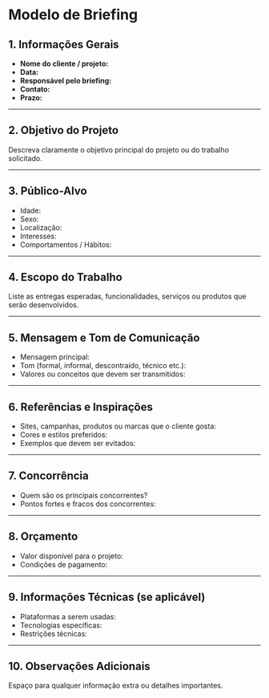 # Modelo de Briefing

## 1. Informações Gerais

- **Nome do cliente / projeto:**  
- **Data:**  
- **Responsável pelo briefing:**  
- **Contato:**  
- **Prazo:**  

---

## 2. Objetivo do Projeto

Descreva claramente o objetivo principal do projeto ou do trabalho solicitado.

---

## 3. Público-Alvo

- Idade:  
- Sexo:  
- Localização:  
- Interesses:  
- Comportamentos / Hábitos:  

---

## 4. Escopo do Trabalho

Liste as entregas esperadas, funcionalidades, serviços ou produtos que serão desenvolvidos.

---

## 5. Mensagem e Tom de Comunicação

- Mensagem principal:  
- Tom (formal, informal, descontraído, técnico etc.):  
- Valores ou conceitos que devem ser transmitidos:  

---

## 6. Referências e Inspirações

- Sites, campanhas, produtos ou marcas que o cliente gosta:  
- Cores e estilos preferidos:  
- Exemplos que devem ser evitados:  

---

## 7. Concorrência

- Quem são os principais concorrentes?  
- Pontos fortes e fracos dos concorrentes:  

---

## 8. Orçamento

- Valor disponível para o projeto:  
- Condições de pagamento:  

---

## 9. Informações Técnicas (se aplicável)

- Plataformas a serem usadas:  
- Tecnologias específicas:  
- Restrições técnicas:  

---

## 10. Observações Adicionais

Espaço para qualquer informação extra ou detalhes importantes.
